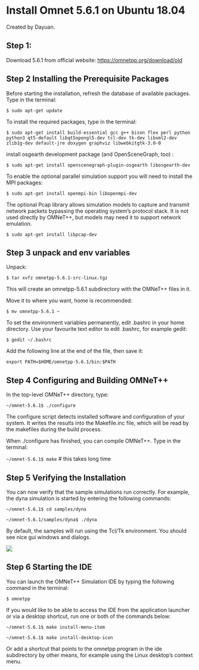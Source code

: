 # Install Omnet 5.6.1 on Ubuntu 18.04
Created by Dayuan.

## Step 1:
Download 5.6.1 from official website:
https://omnetpp.org/download/old

## Step 2 Installing the Prerequisite Packages

Before starting the installation, refresh the database of available packages. Type in the terminal:

```$ sudo apt-get update```

To install the required packages, type in the terminal:

```
$ sudo apt-get install build-essential gcc g++ bison flex perl python python3 qt5-default libqt5opengl5-dev tcl-dev tk-dev libxml2-dev zlib1g-dev default-jre doxygen graphviz libwebkitgtk-3.0-0
```

install osgearth development package (and OpenSceneGraph, too) :

```$ sudo apt-get install openscenegraph-plugin-osgearth libosgearth-dev```

To enable the optional parallel simulation support you will need to install the MPI packages:

```$ sudo apt-get install openmpi-bin libopenmpi-dev```

The optional Pcap library allows simulation models to capture and transmit network packets bypassing the operating system’s protocol stack. It is not used directly by OMNeT++, but models may need it to support network emulation.

```$ sudo apt-get install libpcap-dev```

## Step 3 unpack and env variables

Unpack:

```$ tar xvfz omnetpp-5.6.1-src-linux.tgz```

This will create an omnetpp-5.6.1 subdirectory with the OMNeT++ files in it.

Move it to where you want, home is recommended:

```$ mv omnetpp-5.6.1 ~```


To set the environment variables permanently, edit .bashrc in your home directory. Use your favourite text editor to edit .bashrc, for example gedit:

```$ gedit ~/.bashrc```

Add the following line at the end of the file, then save it:

```export PATH=$HOME/omnetpp-5.6.1/bin:$PATH```


## Step 4 Configuring and Building OMNeT++

In the top-level OMNeT++ directory, type:

```~/omnet-5.6.1$ ./configure```

The configure script detects installed software and configuration of your system. It writes the results into the Makefile.inc file, which will be read by the makefiles during the build process.



When ./configure has finished, you can compile OMNeT++. Type in the terminal:

```~/omnet-5.6.1$ make``` # this takes long time


## Step 5 Verifying the Installation

You can now verify that the sample simulations run correctly. For example, the dyna simulation is started by entering the following commands:

```~/omnet-5.6.1$ cd samples/dyna ```

```~/omnet-5.6.1/samples/dyna$ ./dyna```

By default, the samples will run using the Tcl/Tk environment. You should see nice gui windows and dialogs.

![](img/screenshot_omnet.png)


## Step 6 Starting the IDE

You can launch the OMNeT++ Simulation IDE by typing the following command in the terminal:

```$ omnetpp```

If you would like to be able to access the IDE from the application launcher or via a desktop shortcut, run one or both of the commands below:

```~/omnet-5.6.1$ make install-menu-item ```

```~/omnet-5.6.1$ make install-desktop-icon```

Or add a shortcut that points to the omnetpp program in the ide subdirectory by other means, for example using the Linux desktop’s context menu.
